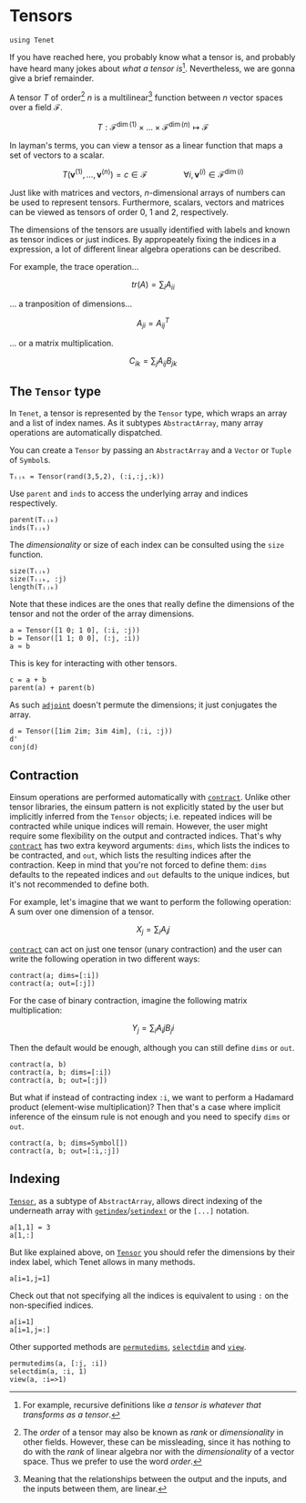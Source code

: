 # Tensors

```@setup tensor
using Tenet
```

If you have reached here, you probably know what a tensor is, and probably have heard many jokes about _what a tensor is_[^1]. Nevertheless, we are gonna give a brief remainder.

[^1]: For example, recursive definitions like _a tensor is whatever that transforms as a tensor_.

A tensor $T$ of order[^2] $n$ is a multilinear[^3] function between $n$ vector spaces over a field $\mathcal{F}$.

[^2]: The _order_ of a tensor may also be known as _rank_ or _dimensionality_ in other fields. However, these can be missleading, since it has nothing to do with the _rank_ of linear algebra nor with the _dimensionality_ of a vector space. Thus we prefer to use the word _order_.
[^3]: Meaning that the relationships between the output and the inputs, and the inputs between them, are linear.

```math
T : \mathcal{F}^{\dim(1)} \times \dots \times \mathcal{F}^{\dim(n)} \mapsto \mathcal{F}
```

In layman's terms, you can view a tensor as a linear function that maps a set of vectors to a scalar.

```math
T(\mathbf{v}^{(1)}, \dots, \mathbf{v}^{(n)}) = c \in \mathcal{F} \qquad\qquad \forall i, \mathbf{v}^{(i)} \in \mathcal{F}^{\dim(i)}
```

Just like with matrices and vectors, $n$-dimensional arrays of numbers can be used to represent tensors. Furthermore, scalars, vectors and matrices can be viewed as tensors of order 0, 1 and 2, respectively.

The dimensions of the tensors are usually identified with labels and known as tensor indices or just indices. By appropeately fixing the indices in a expression, a lot of different linear algebra operations can be described.

For example, the trace operation...

```math
tr(A) = \sum_i A_{ii}
```

... a tranposition of dimensions...

```math
A_{ji} = A^T_{ij}
```

... or a matrix multiplication.

```math
C_{ik} = \sum_j A_{ij} B_{jk}
```

## The `Tensor` type

In `Tenet`, a tensor is represented by the `Tensor` type, which wraps an array and a list of index names. As it subtypes `AbstractArray`, many array operations are automatically dispatched.

You can create a `Tensor` by passing an `AbstractArray` and a `Vector` or `Tuple` of `Symbol`s.

```@repl tensor
Tᵢⱼₖ = Tensor(rand(3,5,2), (:i,:j,:k))
```

Use `parent` and `inds` to access the underlying array and indices respectively.

```@repl tensor
parent(Tᵢⱼₖ)
inds(Tᵢⱼₖ)
```

The _dimensionality_ or size of each index can be consulted using the `size` function.

```@repl tensor
size(Tᵢⱼₖ)
size(Tᵢⱼₖ, :j)
length(Tᵢⱼₖ)
```

Note that these indices are the ones that really define the dimensions of the tensor and not the order of the array dimensions.

```@repl tensor
a = Tensor([1 0; 1 0], (:i, :j))
b = Tensor([1 1; 0 0], (:j, :i))
a ≈ b
```

This is key for interacting with other tensors.

```@repl tensor
c = a + b
parent(a) + parent(b)
```

As such [`adjoint`](@ref) doesn't permute the dimensions; it just conjugates the array.

```@repl tensor
d = Tensor([1im 2im; 3im 4im], (:i, :j))
d'
conj(d)
```

## Contraction

Einsum operations are performed automatically with [`contract`](@ref).
Unlike other tensor libraries, the einsum pattern is not explicitly stated by the user but implicitly inferred from the `Tensor` objects; i.e. repeated indices will be contracted while unique indices will remain.
However, the user might require some flexibility on the output and contracted indices.
That's why [`contract`](@ref) has two extra keyword arguments: `dims`, which lists the indices to be contracted, and `out`, which lists the resulting indices after the contraction.
Keep in mind that you're not forced to define them: `dims` defaults to the repeated indices and `out` defaults to the unique indices, but it's not recommended to define both.

For example, let's imagine that we want to perform the following operation: A sum over one dimension of a tensor.

```math
X_j = \sum_i A_ij
```

[`contract`](@ref) can act on just one tensor (unary contraction) and the user can write the following operation in two different ways:

```@repl tensor
contract(a; dims=[:i])
contract(a; out=[:j])
```

For the case of binary contraction, imagine the following matrix multiplication:

```math
Y_j = \sum_i A_ij B_ji
```

Then the default would be enough, although you can still define `dims` or `out`.

```@repl tensor
contract(a, b)
contract(a, b; dims=[:i])
contract(a, b; out=[:j])
```

But what if instead of contracting index `:i`, we want to perform a Hadamard product (element-wise multiplication)? Then that's a case where implicit inference of the einsum rule is not enough and you need to specify `dims` or `out`.

```@repl tensor
contract(a, b; dims=Symbol[])
contract(a, b; out=[:i,:j])
```

## Indexing

[`Tensor`](@ref), as a subtype of `AbstractArray`, allows direct indexing of the underneath array with [`getindex`](@ref)/[`setindex!`](@ref) or the `[...]` notation.

```@repl tensor
a[1,1] = 3
a[1,:]
```

But like explained above, on [`Tensor`](@ref) you should refer the dimensions by their index label, which Tenet allows in many methods.

```@repl tensor
a[i=1,j=1]
```

Check out that not specifying all the indices is equivalent to using `:` on the non-specified indices.

```@repl tensor
a[i=1]
a[i=1,j=:]
```

Other supported methods are [`permutedims`](@ref), [`selectdim`](@ref) and [`view`](@ref).

```@repl tensor
permutedims(a, [:j, :i])
selectdim(a, :i, 1)
view(a, :i=>1)
```
